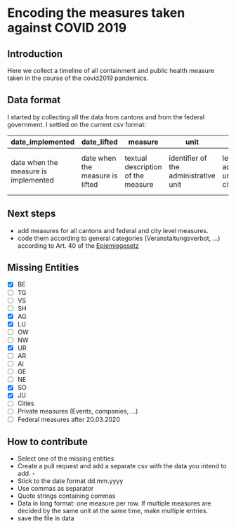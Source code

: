 # Encoding the measures taken against COVID 2019
## Introduction
Here we collect a timeline of all containment and public health measure taken in the course of the covid2019 pandemics. 

## Data format
I started by collecting all the data from cantons and from the federal government. I settled on the current csv format:


| date_implemented | date_lifted | measure | unit | level | source |
| -----------------|-------------|----------|------|-------- | ---- |
| date when the measure is implemented | date when the measure is lifted | textual description of the measure | identifier of the administrative unit | level of the administrative unit (canton, city, federal) | url of the source of this measure |


## Next steps
- add measures for all cantons and federal and city level measures.
- code them according to general categories (Veranstaltungsverbot, ...) according to Art. 40 of the [Epiemiegesetz](https://www.admin.ch/opc/de/classified-compilation/20071012/index.html#a40)

## Missing Entities
- [x] BE
- [ ] TG
- [ ] VS
- [ ] SH
- [x] AG
- [x] LU
- [ ] OW
- [ ] NW
- [x] UR
- [ ] AR
- [ ] AI
- [ ] GE
- [ ] NE
- [x] SO
- [x] JU
- [ ] Cities
- [ ] Private measures (Events, companies, ...)
- [ ] Federal measures after 20.03.2020
## How to contribute
- Select one of the missing entities
- Create a pull request and add a separate csv with the data you intend to add. -
- Stick to the date format dd.mm.yyyy
- Use commas as separator 
- Quote strings containing commas
- Data in long format: one measure per row. If multiple measures are decided by the same unit at the same time, make multiple entries.
- save the file in data
